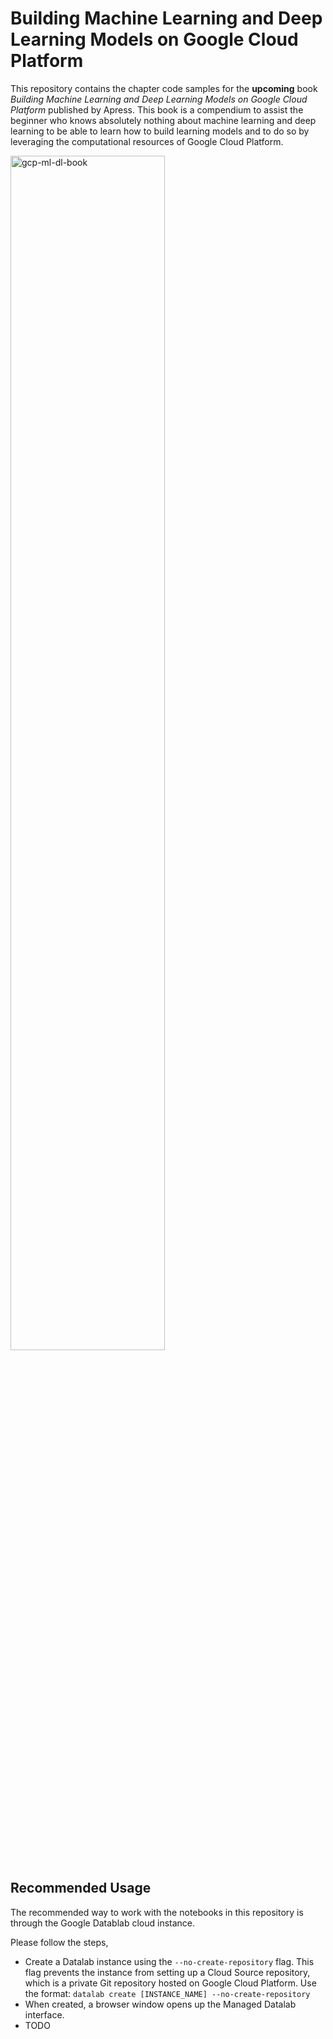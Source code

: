 Building Machine Learning and Deep Learning Models on Google Cloud Platform
============================================================================

This repository contains the chapter code samples for the **upcoming** book *Building Machine Learning and Deep Learning Models on Google Cloud Platform* published by Apress.  This book is a compendium to assist the beginner who knows absolutely nothing about machine learning and deep learning to be able to learn how to build learning models and to do so by leveraging the computational resources of Google Cloud Platform.

<img src="https://ekababisong.org/assets/books/BisongHiRes.jpg" alt="gcp-ml-dl-book" width="70%" height="70%">

## Recommended Usage
The recommended way to work with the notebooks in this repository is through the Google Datablab cloud instance.

Please follow the steps,
* Create a Datalab instance using the `--no-create-repository` flag. This flag prevents the instance from setting up a Cloud Source repository, which is a private Git repository hosted on Google Cloud Platform. Use the format:
`datalab create [INSTANCE_NAME] --no-create-repository`
* When created, a browser window opens up the Managed Datalab interface.    
* TODO
